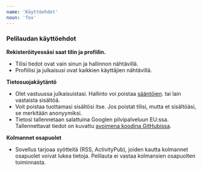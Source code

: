 ```yaml
---
name: 'Käyttöehdot'
noun: 'fox'
---
```

### Pelilaudan käyttöehdot

**Rekisteröityessäsi saat tilin ja profiilin.** 
- Tilisi tiedot ovat vain sinun ja hallinnon nähtävillä. 
- Profiilisi ja julkaisusi ovat kaikkien käyttäjien nähtävillä.

**Tietosuojakäytäntö**
- Olet vastuussa julkaisuistasi. Hallinto voi poistaa [sääntöjen](/docs/fi/coc). tai lain vastaista sisältöä.
- Voit poistaa tuottamasi sisältösi itse. Jos poistat tilisi, mutta et sisältöäsi, se merkitään anonyymiksi.
- Tietosi tallennetaan salattuina Googlen pilvipalveluun EU:ssa. Tallennettavat tiedot on kuvattu [avoimena koodina GitHubissa](https://github.com/villetakanen/pelilauta-16/tree/main/src/schemas).

**Kolmannet osapuolet**
- Sovellus tarjoaa syötteitä (RSS, ActivityPub), joiden kautta kolmannet osapuolet voivat lukea tietoja. Pelilauta ei vastaa kolmansien osapuolten toiminnasta.

